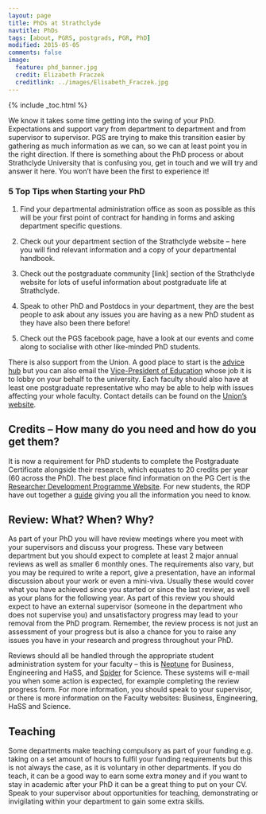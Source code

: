 ```yaml
---
layout: page
title: PhDs at Strathclyde
navtitle: PhDs
tags: [about, PGRS, postgrads, PGR, PhD]
modified: 2015-05-05
comments: false
image:
  feature: phd_banner.jpg
  credit: Elizabeth Fraczek
  creditlink: ../images/Elisabeth_Fraczek.jpg
---
```


{% include _toc.html %}

We know it takes some time getting into the swing of your PhD. Expectations and support vary from department to department and from supervisor to supervisor. PGS are trying to make this transition easier by gathering as much information as we can, so we can at least point you in the right direction. If there is something about the PhD process or about Strathclyde University that is confusing you, get in touch and we will try and answer it here. You won’t have been the first to experience it!

### 5 Top Tips when Starting your PhD

1. Find your departmental administration office as soon as possible as this will be your first point of contract for handing in forms and asking department specific questions.

2. Check out your department section of the Strathclyde website – here you will find relevant information and a copy of your departmental handbook.

3. Check out the postgraduate community [link] section of the Strathclyde website for lots of useful information about postgraduate life at Strathclyde.

4. Speak to other PhD and Postdocs in your department, they are the best people to ask about any issues you are having as a new PhD student as they have also been there before!

5. Check out the PGS facebook page, have a look at our events and come along to socialise with other like-minded PhD students.

There is also support from the Union. A good place to start is the [advice hub](http://www.strathstudents.com/advicehub) but you can also email the [Vice-President of Education](mailto:ussa.vpe@strath.ac.uk) whose job it is to lobby on your behalf to the university. Each faculty should also have at least one postgraduate representative who may be able to help with issues affecting your whole faculty. Contact details can be found on the [Union’s website](http://www.strathstudents.com/facultyreps/whoarethey).

## Credits – How many do you need and how do you get them?

It is now a requirement for PhD students to complete the Postgraduate Certificate alongside their research, which equates to 20 credits per year (60 across the PhD). The best place find information on the PG Cert is the [Researcher Development Programme Website](http://www.strath.ac.uk/rdp/). For new students, the RDP have out together a [guide](http://www.strath.ac.uk/rdp/pgrcredits/) giving you all the information you need to know.

## Review: What? When? Why?

As part of your PhD you will have review meetings where you meet with your supervisors and discuss your progress. These vary between department but you should expect to complete at least 2 major annual reviews as well as smaller 6 monthly ones. The requirements also vary, but you may be required to write a report, give a presentation, have an informal discussion about your work or even a mini-viva. Usually these would cover what you have achieved since you started or since the last review, as well as your plans for the following year. As part of this review you should expect to have an external supervisor (someone in the department who does not supervise you) and unsatisfactory progress may lead to your removal from the PhD program. Remember, the review process is not just an assessment of your progress but is also a chance for you to raise any issues you have in your research and progress throughout your PhD.

Reviews should all be handled through the appropriate student administration system for your faculty – this is [Neptune](https://www.sbs.strath.ac.uk/neptune/) for Business, Engineering and HaSS, and [Spider](http://spider.science.strath.ac.uk/) for Science. These systems will e-mail you when some action is expected, for example completing the review progress form. For more information, you should speak to your supervisor, or there is more information on the Faculty websites: Business, Engineering, HaSS and Science.

## Teaching

Some departments make teaching compulsory as part of your funding e.g. taking on a set amount of hours to fulfil your funding requirements but this is not always the case, as it is voluntary in other departments. If you do teach, it can be a good way to earn some extra money and if you want to stay in academic after your PhD it can be a great thing to put on your CV. Speak to your supervisor about opportunities for teaching, demonstrating or invigilating within your department to gain some extra skills.
